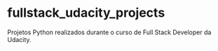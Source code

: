 # fullstack_udacity_projects

Projetos Python realizados durante o curso de Full Stack Developer da Udacity.
